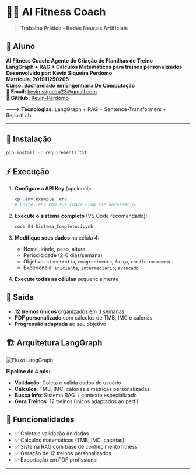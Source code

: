 # 🏋️‍♂️ **AI Fitness Coach**

> **Trabalho Prático - Redes Neurais Artificiais**

## 📓 **Aluno**

**AI Fitness Coach: Agente de Criação de Planilhas de Treino**  
**LangGraph + RAG + Cálculos Matemáticos para treinos personalizados**  
**Desenvolvido por: Kevin Siqueira Perdomo**  
**Matrícula: 201911250205**  
**Curso: Bacharelado em Engenharia De Computação**  
📧 **Email:** kevin.siqueira23@gmail.com  
🐙 **GitHub:** [Kevin-Perdomo](https://github.com/Kevin-Perdomo)

---> **Tecnologias:** LangGraph + RAG + Sentence-Transformers + ReportLab

---

## 🚀 Instalação

```bash
pip install -r requirements.txt
```

## ⚡ Execução

1. **Configure a API Key** (opcional):

   ```bash
   cp .env.example .env
   # Edite .env com sua chave Groq (se necessário)
   ```

2. **Execute o sistema completo** (VS Code recomendado):

   ```bash
   code 04-Sistema_Completo.ipynb
   ```

3. **Modifique seus dados** na célula 4:

   - Nome, idade, peso, altura
   - Periodicidade (2-6 dias/semana)
   - Objetivo: `hipertrofia`, `emagrecimento`, `força`, `condicionamento`
   - Experiência: `iniciante`, `intermediario`, `avancado`

4. **Execute todas as células** sequencialmente

## 📄 Saída

- **12 treinos únicos** organizados em 3 semanas
- **PDF personalizado** com cálculos de TMB, IMC e calorias
- **Progressão adaptada** ao seu objetivo

## 🏗️ Arquitetura LangGraph

![Fluxo LangGraph](fitness_langgraph.png)

**Pipeline de 4 nós:**

- **Validação**: Coleta e valida dados do usuário
- **Cálculos**: TMB, IMC, calorias e métricas personalizadas
- **Busca Info**: Sistema RAG + contexto especializado
- **Gera Treinos**: 12 treinos únicos adaptados ao perfil

## 📝 Funcionalidades

- ✅ Coleta e validação de dados
- ✅ Cálculos matemáticos (TMB, IMC, calorias)
- ✅ Sistema RAG com base de conhecimento fitness
- ✅ Geração de 12 treinos personalizados
- ✅ Exportação em PDF profissional

---
